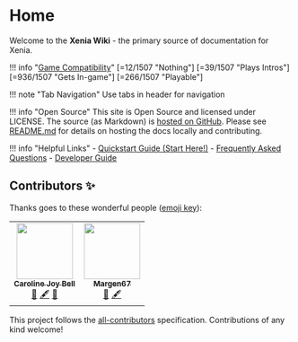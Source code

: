 # Home

Welcome to the **Xenia Wiki** - the primary source of documentation for Xenia.

!!! info "[Game Compatibility](https://github.com/xenia-project/game-compatibility/issues)"
    [=12/1507 "Nothing"]
    [=39/1507 "Plays Intros"]
    [=936/1507 "Gets In-game"]
    [=266/1507 "Playable"]

!!! note "Tab Navigation"
    Use tabs in header for navigation

!!! info "Open Source"
    This site is Open Source and licensed under LICENSE. <!--- DISCUSSION NEEDED --->
    The source (as Markdown) is [hosted on GitHub](https://github.com/xenia-project/wiki).
    Please see [README.md](https://github.com/xenia-project/wiki/blob/master/README.md) for details on hosting the docs locally and contributing.

!!! info "Helpful Links"
	- [Quickstart Guide (Start Here!)](faq/quickstart/)
	- [Frequently Asked Questions](faq/)
	- [Developer Guide](development/)

## Contributors ✨

Thanks goes to these wonderful people ([emoji key](https://allcontributors.org/docs/en/emoji-key)):

<!-- ALL-CONTRIBUTORS-LIST:START - Do not remove or modify this section -->
<!-- prettier-ignore-start -->
<!-- markdownlint-disable -->
<table>
  <tr>
    <td align="center"><a href="http://halotroop.com"><img src="https://avatars.githubusercontent.com/u/30361266?v=4?s=100" width="100px;" alt=""/><br /><sub><b>Caroline Joy Bell</b></sub></a><br /><a href="https://github.com/halotroop2288/xenia-wiki-temp/commits?author=halotroop2288" title="Documentation">📖</a> <a href="#content-halotroop2288" title="Content">🖋</a> <a href="#design-halotroop2288" title="Design">🎨</a></td>
    <td align="center"><a href="https://github.com/Margen67"><img src="https://avatars.githubusercontent.com/u/3462541?v=4?s=100" width="100px;" alt=""/><br /><sub><b>Margen67</b></sub></a><br /><a href="https://github.com/halotroop2288/xenia-wiki-temp/commits?author=Margen67" title="Documentation">📖</a> <a href="#content-Margen67" title="Content">🖋</a></td>
  </tr>
</table>

<!-- markdownlint-restore -->
<!-- prettier-ignore-end -->

<!-- ALL-CONTRIBUTORS-LIST:END -->

This project follows the [all-contributors](https://github.com/all-contributors/all-contributors) specification. Contributions of any kind welcome!
